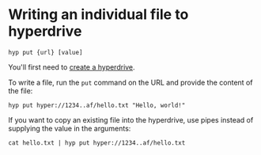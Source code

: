 # Writing an individual file to hyperdrive

```
hyp put {url} [value]
```

You'll first need to [create a hyperdrive](./creating-a-hyperdrive.md).

To write a file, run the `put` command on the URL and provide the content of the file:

```
hyp put hyper://1234..af/hello.txt "Hello, world!"
```

If you want to copy an existing file into the hyperdrive, use pipes instead of supplying the value in the arguments:

```
cat hello.txt | hyp put hyper://1234..af/hello.txt
```